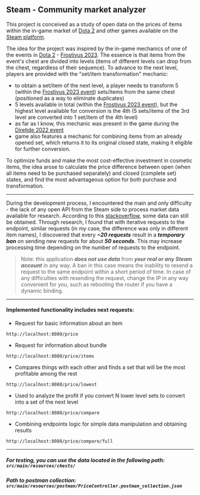 ## Steam - Community market analyzer

This project is conceived as a study of open data on the prices of items within the in-game market
of [Dota 2](https://www.dota2.com/home?l=english) and other
games available on the [Steam platform](https://steamcommunity.com/market/).

The idea for the project was inspired by the in-game mechanics of one of the events in [Dota
2](https://www.dota2.com/home?l=english) - [Frostivus 2023](https://www.dota2.com/frostivus2023?l=english). The
essence is that items from the event's chest are divided into levels (items of different levels can drop from the chest,
regardless of their sequence). To advance to the next level, players are provided with the "set/item transformation"
mechanic:

- to obtain a set/item of the next level, a player needs to transform 5 (within
  the [Frostivus 2023 event](https://www.dota2.com/frostivus2023?l=english)) sets/items from the same chest (positioned
  as a way to eliminate duplicates)
- 5 levels available in total (within the [Frostivus 2023 event](https://www.dota2.com/frostivus2023?l=english)),
  but the highest level available for conversion is the 4th (5 sets/items of the 3rd level are converted into 1 set/item
  of the 4th level)
- as far as I know, this mechanic was present in the game during
  the [Diretide 2022 event](https://www.dota2.com/diretide/?l=english)
- game also features a mechanic for combining items from an already opened set, which returns it to its original
  closed state, making it eligible for further conversion.

To optimize funds and make the most cost-effective investment in cosmetic items, the idea arose to calculate the price
difference between open (when all items need to be purchased separately) and closed (complete set) states, and find the
most advantageous option for both purchase and transformation.

---

During the development process, I encountered the main and only difficulty - the lack of any open API from the Steam
side to process market data available for research. According to
this [stackoverflow](https://stackoverflow.com/questions/29902280/get-price-of-item-in-steam-community-market-with-json),
some data can still be obtained. Through research, I found that with iterative requests to the endpoint, similar
requests (in my case, the difference was only in different item names), I discovered that every ***~20 requests***
result in a
***temporary ban*** on sending new requests for about ***50 seconds***. This may increase processing time depending on
the number of
requests to the endpoint.

> Note: this application ***does not use data*** from ***your real or any Steam account*** in any way.
> A ban in this case means the
> inability to resend a request to the same endpoint within a short period of time. In case of any difficulties with
> resending the request, change the IP in any way convenient for you, such as rebooting the router if you have a dynamic
> binding.
---

#### Implemented functionality includes next requests:

- Request for basic information about an item

```curl
http://localhost:8080/price
```

- Request for information about bundle

```curl
http://localhost:8080/price/items
```

- Compares things with each other and finds a set that will be the most profitable among the rest

```curl
http://localhost:8080/price/lowest
```

- Used to analyze the profit if you convert N lower level sets to convert into a set of the next level

```curl
http://localhost:8080/price/compare
```

- Combining endpoints logic for simple data manipulation and obtaining results

```curl
http://localhost:8080/price/compare/full
```

---

##### For testing, you can use the data located in the following path: `src/main/resources/chests/`

##### Path to postman collection: `src/main/resources/postman/PriceController.postman_collection.json`
